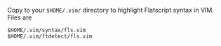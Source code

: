 Copy to your `$HOME/.vim/` directory to highlight Flatscript syntax in VIM. Files are

    $HOME/.vim/syntax/fls.vim
    $HOME/.vim/ftdetect/fls.vim
